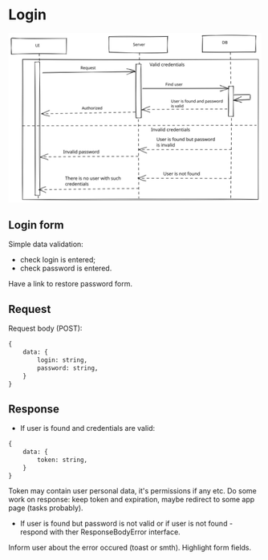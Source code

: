 # Login

![Login diagram](./images/login-diagram.svg)

## Login form

Simple data validation:

- check login is entered;
- check password is entered.

Have a link to restore password form.

## Request

Request body (POST):

```
{
    data: {
        login: string,
        password: string,
    }
}
```

## Response

- If user is found and credentials are valid:

```
{
    data: {
        token: string,
    }
}
```

Token may contain user personal data, it's permissions if any etc.
Do some work on response: keep token and expiration, maybe redirect to some app page (tasks probably).

- If user is found but password is not valid or if user is not found - respond with ther ResponseBodyError interface.

Inform user about the error occured (toast or smth). Highlight form fields.
